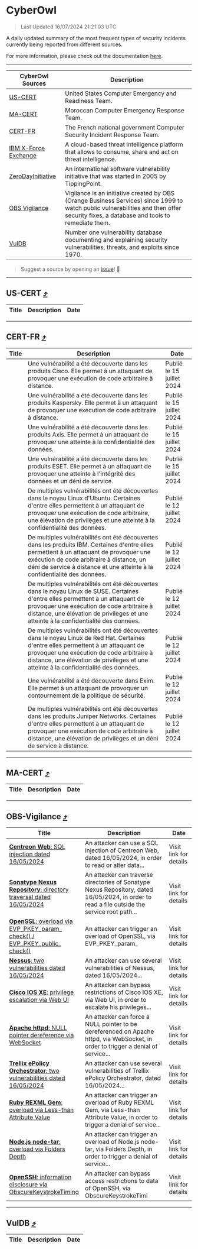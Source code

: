 
 <div id='top'></div>

# CyberOwl

 > Last Updated 16/07/2024 21:21:03 UTC
 
 A daily updated summary of the most frequent types of security incidents currently being reported from different sources.
 
 For more information, please check out the documentation [here](./docs/README.md).
 
 ---
 |CyberOwl Sources|Description|
 |---|---|
 |[US-CERT](#us-cert-arrow_heading_up)|United States Computer Emergency and Readiness Team.|
 |[MA-CERT](#ma-cert-arrow_heading_up)|Moroccan Computer Emergency Response Team.|
 |[CERT-FR](#cert-fr-arrow_heading_up)|The French national government Computer Security Incident Response Team.|
 |[IBM X-Force Exchange](#ibmcloud-arrow_heading_up)|A cloud-based threat intelligence platform that allows to consume, share and act on threat intelligence.|
 |[ZeroDayInitiative](#zerodayinitiative-arrow_heading_up)|An international software vulnerability initiative that was started in 2005 by TippingPoint.|
 |[OBS Vigilance](#obs-vigilance-arrow_heading_up)|Vigilance is an initiative created by OBS (Orange Business Services) since 1999 to watch public vulnerabilities and then offer security fixes, a database and tools to remediate them.|
 |[VulDB](#vuldb-arrow_heading_up)|Number one vulnerability database documenting and explaining security vulnerabilities, threats, and exploits since 1970.|
 
 > Suggest a source by opening an [issue](https://github.com/karimhabush/cyberowl/issues)! :raised_hands:
 ---

## US-CERT [:arrow_heading_up:](#cyberowl)

 |Title|Description|Date|
 |---|---|---|
 
 ---

## CERT-FR [:arrow_heading_up:](#cyberowl)

 |Title|Description|Date|
 |---|---|---|
 |[](https://www.cert.ssi.gouv.fr/avis/CERTFR-2024-AVI-0584/)|Une vulnérabilité a été découverte dans les produits Cisco. Elle permet à un attaquant de provoquer une exécution de code arbitraire à distance.|Publié le 15 juillet 2024|
 |[](https://www.cert.ssi.gouv.fr/avis/CERTFR-2024-AVI-0583/)|Une vulnérabilité a été découverte dans les produits Kaspersky. Elle permet à un attaquant de provoquer une exécution de code arbitraire à distance.|Publié le 15 juillet 2024|
 |[](https://www.cert.ssi.gouv.fr/avis/CERTFR-2024-AVI-0582/)|Une vulnérabilité a été découverte dans les produits Axis. Elle permet à un attaquant de provoquer une atteinte à la confidentialité des données.|Publié le 15 juillet 2024|
 |[](https://www.cert.ssi.gouv.fr/avis/CERTFR-2024-AVI-0581/)|Une vulnérabilité a été découverte dans les produits ESET. Elle permet à un attaquant de provoquer une atteinte à l'intégrité des données et un déni de service.|Publié le 15 juillet 2024|
 |[](https://www.cert.ssi.gouv.fr/avis/CERTFR-2024-AVI-0580/)|De multiples vulnérabilités ont été découvertes dans le noyau Linux d'Ubuntu. Certaines d'entre elles permettent à un attaquant de provoquer une exécution de code arbitraire, une élévation de privilèges et une atteinte à la confidentialité des données.|Publié le 12 juillet 2024|
 |[](https://www.cert.ssi.gouv.fr/avis/CERTFR-2024-AVI-0579/)|De multiples vulnérabilités ont été découvertes dans les produits IBM. Certaines d'entre elles permettent à un attaquant de provoquer une exécution de code arbitraire à distance, un déni de service à distance et une atteinte à la confidentialité des données.|Publié le 12 juillet 2024|
 |[](https://www.cert.ssi.gouv.fr/avis/CERTFR-2024-AVI-0578/)|De multiples vulnérabilités ont été découvertes dans le noyau Linux de SUSE. Certaines d'entre elles permettent à un attaquant de provoquer une exécution de code arbitraire à distance, une élévation de privilèges et une atteinte à la confidentialité des données.|Publié le 12 juillet 2024|
 |[](https://www.cert.ssi.gouv.fr/avis/CERTFR-2024-AVI-0577/)|De multiples vulnérabilités ont été découvertes dans le noyau Linux de Red Hat. Certaines d'entre elles permettent à un attaquant de provoquer une exécution de code arbitraire à distance, une élévation de privilèges et une atteinte à la confidentialité des données.|Publié le 12 juillet 2024|
 |[](https://www.cert.ssi.gouv.fr/avis/CERTFR-2024-AVI-0576/)|Une vulnérabilité a été découverte dans Exim. Elle permet à un attaquant de provoquer un contournement de la politique de sécurité.|Publié le 12 juillet 2024|
 |[](https://www.cert.ssi.gouv.fr/avis/CERTFR-2024-AVI-0575/)|De multiples vulnérabilités ont été découvertes dans les produits Juniper Networks. Certaines d'entre elles permettent à un attaquant de provoquer une exécution de code arbitraire à distance, une élévation de privilèges et un déni de service à distance.|Publié le 12 juillet 2024|
 
 ---

## MA-CERT [:arrow_heading_up:](#cyberowl)

 |Title|Description|Date|
 |---|---|---|
 
 ---

## OBS-Vigilance [:arrow_heading_up:](#cyberowl)

 |Title|Description|Date|
 |---|---|---|
 |[<a href="https://vigilance.fr/vulnerability/Centreon-Web-SQL-injection-dated-16-05-2024-44334" class="noirorange"><b>Centreon Web</b>: SQL injection dated 16/05/2024</a>](https://vigilance.fr/vulnerability/Centreon-Web-SQL-injection-dated-16-05-2024-44334)|An attacker can use a SQL injection of Centreon Web, dated 16/05/2024, in order to read or alter data...|Visit link for details|
 |[<a href="https://vigilance.fr/vulnerability/Sonatype-Nexus-Repository-directory-traversal-dated-16-05-2024-44333" class="noirorange"><b>Sonatype Nexus Repository</b>: directory traversal dated 16/05/2024</a>](https://vigilance.fr/vulnerability/Sonatype-Nexus-Repository-directory-traversal-dated-16-05-2024-44333)|An attacker can traverse directories of Sonatype Nexus Repository, dated 16/05/2024, in order to read a file outside the service root path...|Visit link for details|
 |[<a href="https://vigilance.fr/vulnerability/OpenSSL-overload-via-EVP-PKEY-param-check-EVP-PKEY-public-check-44332" class="noirorange"><b>OpenSSL</b>: overload via EVP_PKEY_param_<wbr>check() / EVP_PKEY_public_<wbr>check()</wbr></wbr></a>](https://vigilance.fr/vulnerability/OpenSSL-overload-via-EVP-PKEY-param-check-EVP-PKEY-public-check-44332)|An attacker can trigger an overload of OpenSSL, via EVP_PKEY_param_|Visit link for details|
 |[<a href="https://vigilance.fr/vulnerability/Nessus-two-vulnerabilities-dated-16-05-2024-44331" class="noirorange"><b>Nessus</b>: two vulnerabilities dated 16/05/2024</a>](https://vigilance.fr/vulnerability/Nessus-two-vulnerabilities-dated-16-05-2024-44331)|An attacker can use several vulnerabilities of Nessus, dated 16/05/2024...|Visit link for details|
 |[<a href="https://vigilance.fr/vulnerability/Cisco-IOS-XE-privilege-escalation-via-Web-UI-42638" class="noirorange"><b>Cisco IOS XE</b>: privilege escalation via Web UI</a>](https://vigilance.fr/vulnerability/Cisco-IOS-XE-privilege-escalation-via-Web-UI-42638)|An attacker can bypass restrictions of Cisco IOS XE, via Web UI, in order to escalate his privileges...|Visit link for details|
 |[<a href="https://vigilance.fr/vulnerability/Apache-httpd-NULL-pointer-dereference-via-WebSocket-44640" class="noirorange"><b>Apache httpd</b>: NULL pointer dereference via WebSocket</a>](https://vigilance.fr/vulnerability/Apache-httpd-NULL-pointer-dereference-via-WebSocket-44640)|An attacker can force a NULL pointer to be dereferenced on Apache httpd, via WebSocket, in order to trigger a denial of service...|Visit link for details|
 |[<a href="https://vigilance.fr/vulnerability/Trellix-ePolicy-Orchestrator-two-vulnerabilities-dated-16-05-2024-44330" class="noirorange"><b>Trellix ePolicy Orchestrator</b>: two vulnerabilities dated 16/05/2024</a>](https://vigilance.fr/vulnerability/Trellix-ePolicy-Orchestrator-two-vulnerabilities-dated-16-05-2024-44330)|An attacker can use several vulnerabilities of Trellix ePolicy Orchestrator, dated 16/05/2024...|Visit link for details|
 |[<a href="https://vigilance.fr/vulnerability/Ruby-REXML-Gem-overload-via-Less-than-Attribute-Value-44329" class="noirorange"><b>Ruby REXML Gem</b>: overload via Less-than Attribute Value</a>](https://vigilance.fr/vulnerability/Ruby-REXML-Gem-overload-via-Less-than-Attribute-Value-44329)|An attacker can trigger an overload of Ruby REXML Gem, via Less-than Attribute Value, in order to trigger a denial of service...|Visit link for details|
 |[<a href="https://vigilance.fr/vulnerability/Node-js-node-tar-overload-via-Folders-Depth-44328" class="noirorange"><b>Node.js node-tar</b>: overload via Folders Depth</a>](https://vigilance.fr/vulnerability/Node-js-node-tar-overload-via-Folders-Depth-44328)|An attacker can trigger an overload of Node.js node-tar, via Folders Depth, in order to trigger a denial of service...|Visit link for details|
 |[<a href="https://vigilance.fr/vulnerability/OpenSSH-information-disclosure-via-ObscureKeystrokeTiming-44638" class="noirorange"><b>OpenSSH</b>: information disclosure via ObscureKeystrokeTimi<wbr>ng</wbr></a>](https://vigilance.fr/vulnerability/OpenSSH-information-disclosure-via-ObscureKeystrokeTiming-44638)|An attacker can bypass access restrictions to data of OpenSSH, via ObscureKeystrokeTimi|Visit link for details|
 
 ---

## VulDB [:arrow_heading_up:](#cyberowl)

 |Title|Description|Date|
 |---|---|---|
 